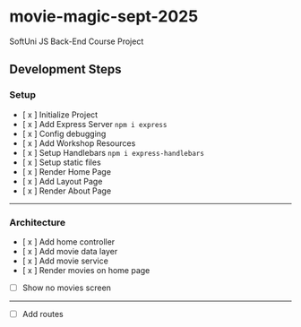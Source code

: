 # movie-magic-sept-2025
SoftUni JS Back-End Course Project

## Development Steps

### Setup
- [ x ] Initialize Project
- [ x ] Add Express Server  `npm i express`
- [ x ] Config debugging
- [ x ] Add Workshop Resources
- [ x ] Setup Handlebars `npm i express-handlebars`
- [ x ] Setup static files
- [ x ]  Render Home Page
- [ x ] Add Layout Page 
- [ x ] Render About Page
---
### Architecture
- [ x ] Add home controller
- [ x ] Add movie data layer
- [ x ] Add movie service
- [ x ] Render movies on home page
- [  ] Show no movies screen
---
- [  ] Add routes 